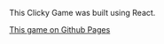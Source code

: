 This Clicky Game was built using React.

[This game on Github Pages](https://dph0718.github.io/react-memory-game/)
